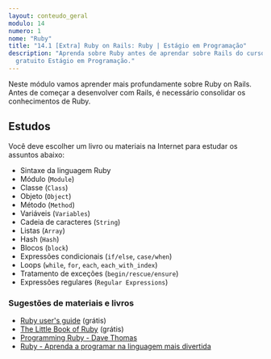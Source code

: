 ```yaml
---
layout: conteudo_geral
modulo: 14
numero: 1
nome: "Ruby"
title: "14.1 [Extra] Ruby on Rails: Ruby | Estágio em Programação"
description: "Aprenda sobre Ruby antes de aprendar sobre Rails do curso online
  gratuito Estágio em Programação."
---
```


Neste módulo vamos aprender mais profundamente sobre Ruby on Rails. Antes de
começar a desenvolver com Rails, é necessário consolidar os conhecimentos de
Ruby.

## Estudos

Você deve escolher um livro ou materiais na Internet para estudar os assuntos
abaixo:

- Sintaxe da linguagem Ruby
- Módulo (`Module`)
- Classe (`Class`)
- Objeto (`Object`)
- Método (`Method`)
- Variáveis (`Variables`)
- Cadeia de caracteres (`String`)
- Listas (`Array`)
- Hash (`Hash`)
- Blocos (`block`)
- Expressões condicionais (`if/else`, `case/when`)
- Loops (`while`, `for`, `each`, `each_with_index`)
- Tratamento de exceções (`begin/rescue/ensure`)
- Expressões regulares (`Regular Expressions`)

### Sugestões de materiais e livros

- [Ruby user's guide](https://ruby-doc.org/docs/ruby-doc-bundle/UsersGuide/rg/index.html) (grátis)
- [The Little Book of Ruby](http://www.sapphiresteel.com/ruby-programming/The-Little-Book-Of-Ruby.html) (grátis)
- [Programming Ruby - Dave Thomas](https://pragprog.com/book/ruby4/programming-ruby-1-9-2-0)
- [Ruby - Aprenda a programar na linguagem mais divertida](https://www.casadocodigo.com.br/products/livro-ruby)


